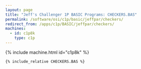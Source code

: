 ```yaml
---
layout: page
title: "Jeff's Challenger 1P BASIC Programs: CHECKERS.BAS"
permalink: /software/osi/c1p/basic/jeffpar/checkers/
redirect_from: /apps/c1p/BASIC/jeffpar/checkers/
machines:
  - id: c1p8k
    type: c1p
---
```


{% include machine.html id="c1p8k" %}

```bas
{% include_relative CHECKERS.BAS %}
```
